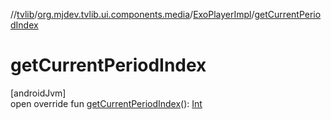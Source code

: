 //[tvlib](../../../index.md)/[org.mjdev.tvlib.ui.components.media](../index.md)/[ExoPlayerImpl](index.md)/[getCurrentPeriodIndex](get-current-period-index.md)

# getCurrentPeriodIndex

[androidJvm]\
open override fun [getCurrentPeriodIndex](get-current-period-index.md)(): [Int](https://kotlinlang.org/api/latest/jvm/stdlib/kotlin/-int/index.html)
